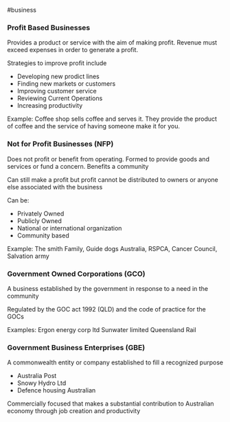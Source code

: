 #business
### Profit Based Businesses
Provides a product or service with the aim of making profit. Revenue must exceed expenses in order to generate a profit. 

Strategies to improve profit include
- Developing new prodict lines
- Finding new markets or customers
- Improving customer service
- Reviewing Current Operations
- Increasing productivity

Example: Coffee shop sells coffee and serves it. They provide the product of coffee and the service of having someone make it for you. 

### Not for Profit Businesses (NFP)
Does not profit or benefit from operating. Formed to provide goods and services or fund a concern. Benefits a community

Can still make a profit but profit cannot be distributed to owners or anyone else associated with the business

Can be: 
- Privately Owned
- Publicly Owned
- National or international organization 
- Community based




Example: The smith Family, Guide dogs Australia, RSPCA, Cancer Council, Salvation army



### Government Owned Corporations (GCO)

A business established by the government in response to a need in the community

Regulated by the GOC act 1992 (QLD) and the code of practice for the GOCs

Examples: Ergon energy corp ltd
Sunwater limited
Queensland Rail



### Government Business Enterprises (GBE)
A commonwealth entity or company established to fill a recognized purpose
- Australia Post
- Snowy Hydro Ltd
- Defence housing Australian

Commercially focused that makes a substantial contribution to Australian economy through job creation and productivity 
